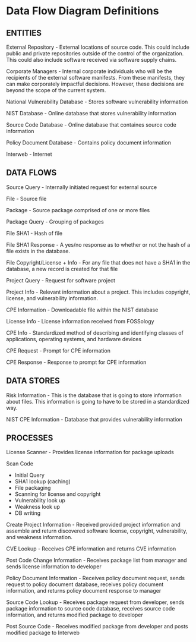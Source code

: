 # Data Flow Diagram Definitions

## ENTITIES

External Repository - External locations of source code. This could include public and private repositories outside of the control of the organization. This could also include software received via software supply chains.

Corporate Managers - Internal corporate individuals who will be the recipients of the external software manifests. From these manifests, they can make corporately impactful decisions. However, these decisions are beyond the scope of the current system.

National Vulnerability Database - Stores software vulnerability information

NIST Database - Online database that stores vulnerability information

Source Code Database - Online database that containes source code information

Policy Document Database - Contains policy document information

Interweb - Internet

## DATA FLOWS

Source Query - Internally initiated request for external source

File - Source file

Package - Source package comprised of one or more files

Package Query - Grouping of packages

File SHA1 - Hash of file

File SHA1 Response - A yes/no response as to whether or not the hash of a file exists in the database.

File Copyright/License + Info - For any file that does not have a SHA1 in the database, a new record is created for that file

Project Query - Request for software project

Project Info - Relevant information about a project. This includes copyright, license, and vulnerability information.

CPE Information - Downloadable file within the NIST database

License Info - License information received from FOSSology

CPE Info - Standardized method of describing and identifying classes of applications, operating systems, and hardware devices

CPE Request - Prompt for CPE information

CPE Response - Response to prompt for CPE information

## DATA STORES

Risk Information - This is the database that is going to store information about files. This information is going to have to be stored in a standardized way.

NIST CPE Information - Database that provides vulnerability information

## PROCESSES

License Scanner - Provides license information for package uploads

Scan Code
- Initial Query
- SHA1 lookup (caching)
- File packaging
- Scanning for license and copyright
- Vulnerability look up
- Weakness look up
- DB writing

Create Project Information - Received provided project information and assemble and return discovered software license, copyright, vulnerability, and weakness information.

CVE Lookup - Receives CPE information and returns CVE information

Post Code Change Information - Receives package list from manager and sends license information to developer

Policy Document Information - Receives policy document request, sends request to policy document database, receives policy document information, and returns policy document response to manager

Source Code Lookup - Receives package request from developer, sends package information to source code database, receives source code information, and returns modified package to developer

Post Source Code - Receives modified package from developer and posts modified package to Interweb
